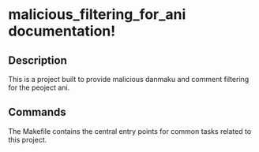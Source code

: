 # malicious_filtering_for_ani documentation!

## Description

This is a project built to provide malicious danmaku and comment filtering for the peoject ani.

## Commands

The Makefile contains the central entry points for common tasks related to this project.

